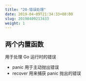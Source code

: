 ```yaml
---
title: "20-错误处理"
date: 2019-04-09T21:34:33+08:00
slug: 20190409213433
weight: 1
---
```



## 两个内置函数

用于处理 Go 运行时的错误

- panic 用于主动抛出错误
- recover 用来捕获 panic 抛出的错误